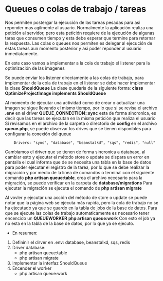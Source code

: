 # Queues o colas de trabajo / tareas

Nos permiten postergar la ejecución de las tareas pesadas para asi reponder mas agilmente al usuario. 
Normalmente la aplicación realiza una petición al servidor, pero esta petición requiere de la ejecución de algunas taras 
que consumen tiempo y esta debe esperar que termine para retornar la respuesta.
Las colas o queues nos permiten es delegar al ejecución de estas tareas aun momento posterior y asi poder reponder al usuario inmediatamente.

En este caso vamos a implementar a la cola de trabajo el listener para la optimización de las imagenes

Se puede enviar los listener directamente a las colas de trabajo, para implementar de la cola de trabajo en el listener se debe hacer
implementar la clase **ShouldQueue**
La clase quedaría de la siguiente forma: **class OptimizeProjectImage implements ShouldQueue**

Al momento de ejecutar una actividad como de crear o actualizar una imagen se sigue llevando el mismo tiempo, por lo que si 
se revisa el archivo **.env** en el driver **QUEUE_CONNECTION=sync** esta de forma sincronica, es decir que las tareas se ejecutan 
en la misma petición que realiza el usuario
Si revisamos en el archivo de la carpeta o directorio de **config** en el archivo **queue.php**, se puede observar los drives que
se tienen disponibles para configurar la conexión del queue
~~~
    Drivers: "sync", "database", "beanstalkd", "sqs", "redis", "null"
~~~
Cambiamos el driver que se tienen de forma sincronica a database, al cambiar esto y ejecutar el método store o update se 
dispara un error en pantalla el cual informa que de se necesita una tabla en la base de datos para poder ejecutar el registro de la tarea, 
por lo que se debe realizar la migración y por medio de la línea de comandos o terminal con el siguiente comando
**php artisan queue:table**, crea el archivo necesario para la migración, se puede verificar en la carpeta de **database/migrations**
Para ejecutar la migración se ejecuta el comando de **php artisan migrate**

Al vovler y ejecutar una acción del método de store o update se puede notar que la página web se ejecuta más rapida, pero la cola de trabajo
no se ha ejecutado ya que se guardo en la tabla de jobs de la base de datos. 
Para que se ejecute las colas de trabajo automaticamente es necesario tener encencido un **QUEUEWORKER**
**php artisan queue:work**
Con esto el job ya no esta en la tabla de la base de datos, por lo que ya se ejecuto.

* En resumen:
1. Defininir el dirver en .env: database, beanstalkd, sqs, redis
2. Driver database:
    - php artisan queue:table
    - php artisan migrate
3. Implementar la interfaz ShouldQueue
4. Encender el worker
    - php artisan queue:work


























